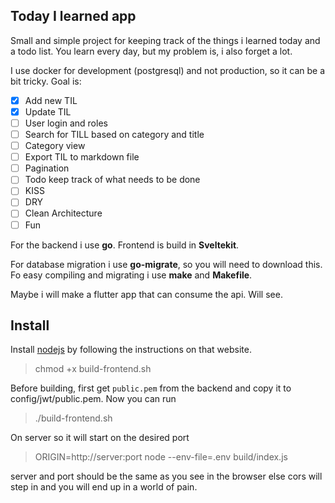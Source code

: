 ## Today I learned app

Small and simple project for keeping track of the things i learned today and a todo list. You learn every day, but my problem is, i also forget a lot.

I use docker for development (postgresql) and not production, so it can be a bit tricky.
Goal is:

- [x] Add new TIL
- [x] Update TIL
- [ ] User login and roles
- [ ] Search for TILL based on category and title
- [ ] Category view 
- [ ] Export TIL to markdown file
- [ ] Pagination
- [ ] Todo keep track of what needs to be done
- [ ] KISS
- [ ] DRY
- [ ] Clean Architecture
- [ ] Fun

For the backend i use **go**. Frontend is build in **Sveltekit**.

For database migration i use **go-migrate**, so you will need to download this. Fo easy compiling and migrating i use **make** and **Makefile**.

Maybe i will make a flutter app that can consume the api. Will see.

## Install

Install [nodejs](https://nodejs.org/en/download) by following the instructions on that website. 

> chmod +x build-frontend.sh

Before building, first get `public.pem` from the backend and copy it to config/jwt/public.pem. Now you can run 

> ./build-frontend.sh


On server so it will start on the desired port

> ORIGIN=http://server:port node --env-file=.env build/index.js

server and port should be the same as you see in the browser else cors will step in and you will end up in a world of pain.